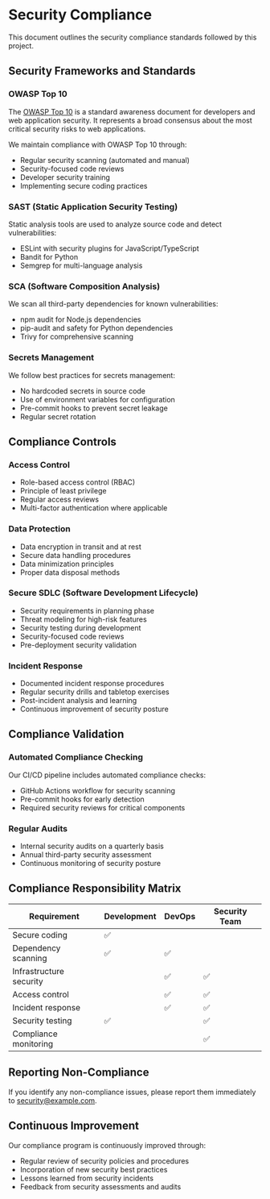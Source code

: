 # Security Compliance

This document outlines the security compliance standards followed by this project.

## Security Frameworks and Standards

### OWASP Top 10

The [OWASP Top 10](https://owasp.org/www-project-top-ten/) is a standard awareness document for developers and web application security. It represents a broad consensus about the most critical security risks to web applications.

We maintain compliance with OWASP Top 10 through:
- Regular security scanning (automated and manual)
- Security-focused code reviews
- Developer security training
- Implementing secure coding practices

### SAST (Static Application Security Testing)

Static analysis tools are used to analyze source code and detect vulnerabilities:
- ESLint with security plugins for JavaScript/TypeScript
- Bandit for Python
- Semgrep for multi-language analysis

### SCA (Software Composition Analysis)

We scan all third-party dependencies for known vulnerabilities:
- npm audit for Node.js dependencies
- pip-audit and safety for Python dependencies
- Trivy for comprehensive scanning

### Secrets Management

We follow best practices for secrets management:
- No hardcoded secrets in source code
- Use of environment variables for configuration
- Pre-commit hooks to prevent secret leakage
- Regular secret rotation

## Compliance Controls

### Access Control

- Role-based access control (RBAC)
- Principle of least privilege
- Regular access reviews
- Multi-factor authentication where applicable

### Data Protection

- Data encryption in transit and at rest
- Secure data handling procedures
- Data minimization principles
- Proper data disposal methods

### Secure SDLC (Software Development Lifecycle)

- Security requirements in planning phase
- Threat modeling for high-risk features
- Security testing during development
- Security-focused code reviews
- Pre-deployment security validation

### Incident Response

- Documented incident response procedures
- Regular security drills and tabletop exercises
- Post-incident analysis and learning
- Continuous improvement of security posture

## Compliance Validation

### Automated Compliance Checking

Our CI/CD pipeline includes automated compliance checks:
- GitHub Actions workflow for security scanning
- Pre-commit hooks for early detection
- Required security reviews for critical components

### Regular Audits

- Internal security audits on a quarterly basis
- Annual third-party security assessment
- Continuous monitoring of security posture

## Compliance Responsibility Matrix

| Requirement | Development | DevOps | Security Team |
|-------------|-------------|--------|---------------|
| Secure coding | ✅ | | |
| Dependency scanning | ✅ | ✅ | |
| Infrastructure security | | ✅ | ✅ |
| Access control | | ✅ | ✅ |
| Incident response | | ✅ | ✅ |
| Security testing | ✅ | | ✅ |
| Compliance monitoring | | | ✅ |

## Reporting Non-Compliance

If you identify any non-compliance issues, please report them immediately to [security@example.com](mailto:security@example.com).

## Continuous Improvement

Our compliance program is continuously improved through:
- Regular review of security policies and procedures
- Incorporation of new security best practices
- Lessons learned from security incidents
- Feedback from security assessments and audits 